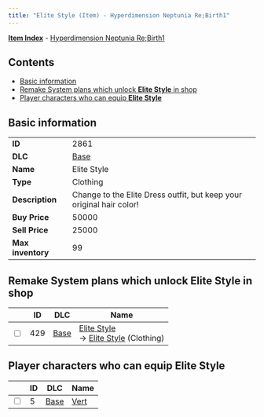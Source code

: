 ```yaml
---
title: "Elite Style (Item) - Hyperdimension Neptunia Re;Birth1"
---
```


[**Item Index**](/neptunia/rb1/item/index.html) - [Hyperdimension Neptunia Re;Birth1](/neptunia/rb1)

## Contents

- [Basic information](#basic-information)
- [Remake System plans which unlock **Elite Style** in shop](#remake-system-plans-which-unlock-elite-style-in-shop)
- [Player characters who can equip **Elite Style**](#player-characters-who-can-equip-elite-style)

## Basic information

|   |   |
| -- | -- |
| **ID** | 2861 |
| **DLC** | [Base](/neptunia/rb1/dlc/1-base.html) |
| **Name** | Elite Style |
| **Type** | Clothing |
| **Description** | Change to the Elite Dress outfit, but keep your original hair color! |
| **Buy Price** | 50000 |
| **Sell Price** | 25000 |
| **Max inventory** | 99 |

## Remake System plans which unlock **Elite Style** in shop

|    | ID | DLC | Name |
| -- | -- | --- | ---- |
| <input type="checkbox" id="rb1-remake-1-429" class="trackbox" /> | 429 | [Base](/neptunia/rb1/dlc/1-base.html) | [Elite Style](/neptunia/rb1/remake/1-429-elite-style.html)<br />→ [Elite Style](/neptunia/rb1/item/1-2861-elite-style.html) (Clothing) |

## Player characters who can equip **Elite Style**

|    | ID | DLC | Name |
| -- | -- | --- | ---- |
| <input type="checkbox" id="rb1-player-1-5" class="trackbox" /> | 5 | [Base](/neptunia/rb1/dlc/1-base.html) | [Vert](/neptunia/rb1/player/1-5-vert.html) |
